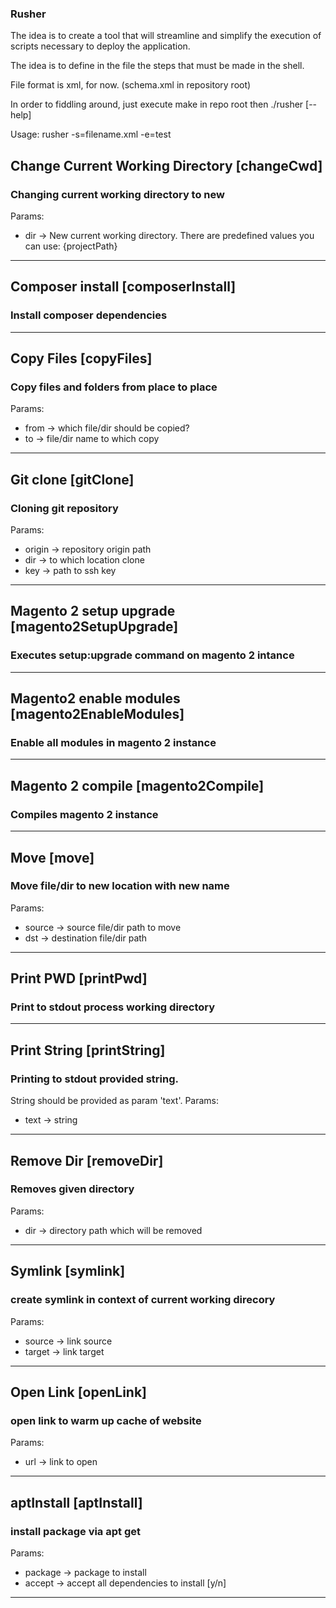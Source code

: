 ### Rusher

The idea is to create a tool that will streamline and simplify the execution of scripts necessary to deploy the application.

The idea is to define in the file the steps that must be made in the shell.

File format is xml, for now. (schema.xml in repository root)

In order to fiddling around, just execute make in repo root then ./rusher [--help]

Usage:
rusher -s=filename.xml -e=test




## Change Current Working Directory [changeCwd]
### Changing current working directory to new
Params:
* dir -> New current working directory. There are predefined values you can use: {projectPath}

-------------------------------

## Composer install [composerInstall]
### Install composer dependencies
-------------------------------

## Copy Files [copyFiles]
### Copy files and folders from place to place
Params:
* from -> which file/dir should be copied?
* to -> file/dir name to which copy

-------------------------------

## Git clone [gitClone]
### Cloning git repository
Params:
* origin -> repository origin path
* dir -> to which location clone
* key -> path to ssh key

-------------------------------

## Magento 2 setup upgrade [magento2SetupUpgrade]
### Executes setup:upgrade command on magento 2 intance
-------------------------------

## Magento2 enable modules [magento2EnableModules]
### Enable all modules in magento 2 instance
-------------------------------

## Magento 2 compile [magento2Compile]
### Compiles magento 2 instance
-------------------------------

## Move [move]
### Move file/dir to new location with new name
Params:
* source -> source file/dir path to move
* dst -> destination file/dir path

-------------------------------

## Print PWD [printPwd]
### Print to stdout process working directory
-------------------------------

## Print String [printString]
### Printing to stdout provided string. 
 String should be provided as param 'text'.
Params:
* text -> string

-------------------------------

## Remove Dir [removeDir]
### Removes given directory
Params:
* dir -> directory path which will be removed

-------------------------------

## Symlink [symlink]
### create symlink in context of current working direcory
Params:
* source -> link source
* target -> link target

-------------------------------

## Open Link [openLink]
### open link to warm up cache of website
Params:
* url -> link to open

-------------------------------

## aptInstall [aptInstall]
### install package via apt get
Params:
* package -> package to install
* accept -> accept all dependencies to install [y/n]

-------------------------------
